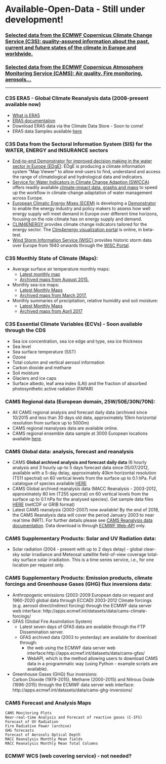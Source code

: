 # Available-Open-Data - Still under development!

<h3><a href="#C3S">Selected data from the ECMWF Copernicus Climate Change Service (C3S): quality-assured information about the past, current and future states of the climate in Europe and worldwide.</a></H3>
<h3><a href="#CAMS">Selected data from the ECMWF Copernicus Atmosphere Monitoring Service (CAMS): Air quality. Fire monitoring, aerosols... </a></H3>

<hr>

<a name="C3S"></a>
<h3>C3S ERA5 - Global Climate Reanalysis data (2008-present available now)</h3>
<ul>
<li><a href="https://software.ecmwf.int/wiki/display/CKB/What+is+ERA5">What is ERA5</a>
<li><a href="https://software.ecmwf.int/wiki/display/CKB/ERA5+data+documentation">ERA5 documentation</a>
<li>Download ERA5 data via the Climate Data Store - Soon to come!
<li>ERA5 data Samples available <a href="ftp://ftp.ecmwf.int/pub/copsup/OpenDataHack2018/">here</a>
</ul>

<!--
<h3>Seasonal Forecasts</H3>
<ul>
<li><a href="http://climate.copernicus.eu/s/charts/c3s_seasonal/">Charts</a> including: MSLP charts, SST maps and NINO-index timeseries, 2m Temperature charts, 850mb Temperature charts, Geopotential height at 500Pa  charts, Precipitation charts. The forecasts are updated every month and cover a time range of 6 months.
<li>Archived data in the Climate Data Store
<li>Seasonal forecast data Samples available <a href="ftp://ftp.ecmwf.int/pub/copsup/">here</a>
</ul>        
-->

<h3>C3S Data from the Sectoral Information System (SIS) for the WATER, ENERGY and INSURANCE sectors</h3>
<ul>
<li><a href="http://edge.climate.copernicus.eu">End-to-end Demonstrator for improved decision making in the water sector in Europe (EDgE)</a>: EDgE is producing a climate information system <a href"http://edge.climate.copernicus.eu/Tools/">"Map Viewer"</a> to allow end-users to find, understand and access the range of climatological and hydrological data and indicators. 

<li><a href="http://swicca.eu/">Service for Water Indicators in Climate Change Adaption (SWICCA)</a> offers readily available <a href="http://swicca.eu/climate-impacts-maps/">climate-impact data, graphs and maps</a> to speed up the workflow in climate-change adaptation of water management across Europe.  

<li><a href="http://ecem.climate.copernicus.eu/">European Climatic Energy Mixes (ECEM)</a> is developing a <a href="http://ecem.climate.copernicus.eu/demonstrator/">Demonstrator</a> to enable the energy industry and policy makers to assess how well energy supply will meet demand in Europe over different time horizons, focusing on the role climate has on energy supply and demand.

<li><a href="http://clim4energy.climate.copernicus.eu/">CLIM4ENERGY</a> provides climate change indicators tailored for the energy sector. The <a href="http://c4e-visu.ipsl.upmc.fr/">Clim4energy visualization portal</a> is online, in beta-test. 

<li><a href="">Wind Storm Information Service (WISC)</a> provides historic storm data over Europe from 1940 onwards through the <a href="https://wisc.climate.copernicus.eu/wisc/#/explore">WISC Portal</a>.
</ul>

<h3>C3S Monthly State of Climate (Maps):</h3>
<ul>
  <li>Average surface air temperature monthly maps:
        <ul>
          <li><a href="https://climate.copernicus.eu/resources/data-analysis/average-surface-air-temperature-analysis">Latest monthly map</a>
    <li><a href="https://climate.copernicus.eu/resources/data-analysis/average-surface-air-temperature-analysis/monthly-maps/">Archived maps from August 2015.</a>
      </ul>
    <li>Monthly sea-ice maps:
        <ul><li><a href="https://climate.copernicus.eu/products/monthly-sea-ice-maps">Latest Monthly Maps</a>
        <li><a href="https://climate.copernicus.eu/sea-ice-monthly-maps">Archived maps from March 2017.</a>
      </ul>
    <li>Monthly summaries of precipitation, relative humidity and soil moisture:
        <ul><li><a href="https://climate.copernicus.eu/monthly-summaries-precipitation-relative-humidity-and-soil-moisture">Latest Monthly Maps</a>
        <li><a href="https://climate.copernicus.eu/precipitation-relative-humidity-and-soil-moisture-monthly-maps">Archived maps from April 2017</a>
          </ul>
 </ul>       

<h3>C3S Essential Climate Variables (ECVs) - Soon available through the CDS</h3>
<UL>
    <li>Sea ice concentration, sea ice edge and type, sea ice thickness
    <li>Sea level
    <li>Sea surface temperature (SST)
    <li>Ozone
    <li>Total column and vertical aerosol information
    <li>Carbon dioxide and methane
    <li>Soil moisture
    <li>Glaciers and ice caps
    <li>Surface albedo, leaf area index (LAI) and the fraction of absorbed photosynthetic active radiation (FAPAR)
</ul>

<a name="CAMS"></a>

<h3>CAMS Regional data (European domain, 25W/50E/30N/70N):</h3>
<ul>
  <li>All CAMS regional analysis and forecast daily data (archived since 10/2015 and less than 30 days old data, approximately 10km horizontal resolution from surface up to 5000m) 
  <li>CAMS regional reanalyses data are available online. 
  <li>CAMS regional ensemble data sample at 3000 European locations available <a href="https://github.com/OpenDataHack2018/Available-Open-Data/blob/master/CAMS-regional-air-quality.md">here</a>.
    </ul>
    

<h3>CAMS Global data: analysis, forecast and reanalysis</h3>

<ul>
  
<li>CAMS <strong>Global archived analysis and forecast daily data </strong> (6 hourly analysis and 3 hourly up-to 5 days forecast data since 05/07/2012, available with a 5-day delay, approximately 40km horizontal resolution (T511 spectral) on 60 vertical levels from the surface up to 0.1 hPa. Full catalogue of species available <A href="https://atmosphere.copernicus.eu/catalogue#/">HERE</a>
      
<li>CAMS Global archived reanalysis data (MACC Reanalysis - 2003-2012, approximately 80 km (T255 spectral) on 60 vertical levels from the surface up to 0.1 hPa for the analysed species). Get sample data files <a href="http://apps.ecmwf.int/datasets/data/macc-reanalysis/levtype=sfc/">HERE</a> (netCDF or GRIB format)
       
<li>Latest CAMS reanalysis (2003-2007) now available! By the end of 2018, the CAMS Reanalysis data will cover the period January 2003 to near real time (NRT). For further details please see <a href="https://software.ecmwf.int/wiki/display/CKB/CAMS+Reanalysis+data+documentation">CAMS Reanalysis data documentation</a>. Data download is through <a href="https://software.ecmwf.int/wiki/display/CKB/How+to+download+the+CAMS+Reanalysis+data+via+the+ECMWF+Web+API">ECMWF Web-API</a> only.
  
</ul>


<h3>CAMS Supplementary Products: Solar and UV Radiation data:</h3>    
<ul>     
  <li>Solar radiation (2004 - present with up to 2 days delay) - global clear-sky solar irradiance and Meteosat satellite field-of-view coverage total-sky surface solar irradiation. This is a time series service, i.e., for one location per request only.
</ul>
<h3>CAMS Supplementary Products: Emission products, climate forcings and Greenhouse Gases (GHG) flux inversions data:</h3>
    <ul>
  <li>Anthropogenic emissions (2003-2009 European data on request and 1960-2020 global data through ECCAD)
    2003-2012 Climate forcings (e.g. aerosol direct/indirect forcing) through the ECMWF data server web interface: http://apps.ecmwf.int/datasets/data/cams-climate-forcings/
    <li>GFAS (Global Fire Assimilation System)
        <ul>
          <li>Latest seven days of GFAS data are available through the FTP Dissemination server.
        <li>GFAS archived data (2003 to yesterday) are available for download through:
            <ul><li>the web using the ECMWF data server web interface:http://apps.ecmwf.int/datasets/data/cams-gfas/
            <li>WebAPI, which is the method allowing users to download CAMS data in a programmatic way (using Python - example scripts are available).
              </ul>
          </ul>
    <li>Greenhouse Gases (GHG) flux inversions:
        <br>Carbon Dioxide (1979-2015), Methane (2000-2015) and Nitrous Oxide (1996-2015) through the ECMWF data server web interface: http://apps.ecmwf.int/datasets/data/cams-ghg-inversions/
             </ul>
<h3>CAMS Forecast and Analysis Maps</h3>

    CAMS Monitoring Plots
    Near-real-time Analysis and Forecast of reactive gases (C-IFS)
    Forecast of UV Radiation
    Fire Radiative Power (archive)
    GHG forecasts
    Forecast of Aerosols Optical Depth
    MACC Reanalysis Monthly Mean fields
    MACC Reanalysis Monthly Mean Total Columns



<h3>ECMWF WCS (web covering service) - not needed?</h3>


